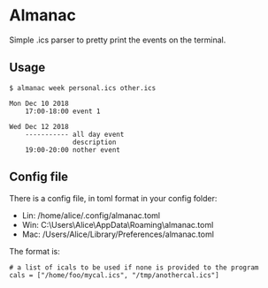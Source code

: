 # Almanac

Simple .ics parser to pretty print the events on the terminal.

## Usage

```
$ almanac week personal.ics other.ics

Mon Dec 10 2018
    17:00-18:00 event 1

Wed Dec 12 2018
    ----------- all day event
                description
    19:00-20:00 nother event
```

## Config file

There is a config file, in toml format in your config folder:

* Lin: /home/alice/.config/almanac.toml
* Win: C:\Users\Alice\AppData\Roaming\almanac.toml
* Mac: /Users/Alice/Library/Preferences/almanac.toml

The format is:
```
# a list of icals to be used if none is provided to the program
cals = ["/home/foo/mycal.ics", "/tmp/anothercal.ics"]
```
